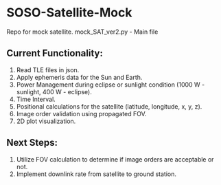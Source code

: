 # SOSO-Satellite-Mock
Repo for mock satellite.
mock_SAT_ver2.py - Main file

## Current Functionality:
1. Read TLE files in json.
2. Apply ephemeris data for the Sun and Earth.
3. Power Management during eclipse or sunlight condition (1000 W - sunlight, 400 W - eclipse).
4. Time Interval.
5. Positional calculations for the satellite (latitude, longitude, x, y, z).
6. Image order validation using propagated FOV.
7. 2D plot visualization.

## Next Steps:
1. Utilize FOV calculation to determine if image orders are acceptable or not.
2. Implement downlink rate from satellite to ground station.
